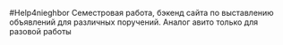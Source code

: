 #Help4nieghbor
Семестровая работа, бэкенд сайта по выставлению объявлений для различных поручений. Аналог авито только для разовой работы
